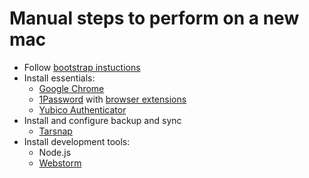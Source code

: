 # Manual steps to perform on a new mac

* Follow [bootstrap instuctions](../README.md)
* Install essentials:
    * [Google Chrome](chrome.md)
    * [1Password](https://1password.com/downloads/mac/) with [browser extensions](https://support.1password.com/explore/extension/)
    * [Yubico Authenticator](https://developers.yubico.com/yubioath-desktop/Releases/)
* Install and configure backup and sync
    * [Tarsnap](tarsnap.md)
* Install development tools:
    * Node.js
    * [Webstorm](webstorm.md)
